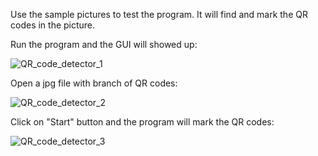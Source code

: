 Use the sample pictures to test the program. It will find and mark the QR codes in the picture.

Run the program and the GUI will showed up:

![QR_code_detector_1](https://user-images.githubusercontent.com/110348831/217376030-674da6f4-59d4-4a41-8c2c-45feb858ed6d.JPG)

Open a jpg file with branch of QR codes:

![QR_code_detector_2](https://user-images.githubusercontent.com/110348831/217376124-7efd9252-cde0-4be1-9317-cd78288c92f5.JPG)

Click on "Start" button and the program will mark the QR codes:

![QR_code_detector_3](https://user-images.githubusercontent.com/110348831/217376301-993b6ec4-463e-4d0b-a0c1-a68827ad862b.JPG)
